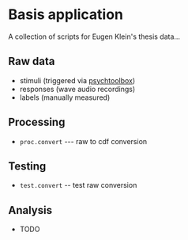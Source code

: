 Basis application
=================

A collection of scripts for Eugen Klein's thesis data...

Raw data
---------

- stimuli (triggered via [psychtoolbox](http://psychtoolbox.org/))
- responses (wave audio recordings)
- labels (manually measured)

Processing
----------

- `proc.convert` --- raw to cdf conversion

Testing
-------

- `test.convert` -- test raw conversion


Analysis
--------

- TODO
